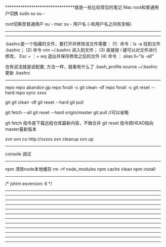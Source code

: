 ********************************就是一些比较常见的笔记
Mac root和普通用户切换
sudo su
su -

root切换至普通用户
su - mac
su - 用户名
(-和用户名之间有空格)

***************


***************
.bashrc是一个隐藏的文件，要打开并修改该文件需要：
(1）命令：ls -a 找到文件 .bashrc；
(2) 命令 vim ~/.bashrc 进入到文件；
(3) 直接按 i 键可以对文件进行修改， Esc + ：+ wq 退出并保存修改之后的文件
(4) 命令 ：
alias ll="ls -all"

也有说法就是说配置, 方法一样，就看有什么了
.bash_profile
source ~/.bashrc
 更新 .bashrc

***************
repo
repo abandon gp
repo forall -c git clean -df
repo forall -c git reset --hard
repo sync xxxx

git
git clean -df
git reset --hard
git pull

git fetch --all
git reset --hard origin/master
git pull //可以省略

git fetch 指令是下载远程仓库最新内容，不做合并
git reset 指令把HEAD指向master最新版本

svn
svn co http://xxxxx
svn cleanup
svn up
***************
console 调试

***************
npm 清除node本地缓存
rm -rf node_modules
npm cache clean
npm install
***************
/* jshint esversion: 6 */

***************
***************
***************
***************
***************
***************
***************
***************
***************
***************
***************
***************